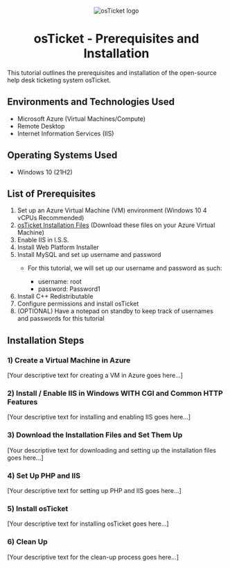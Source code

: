 
</p><!DOCTYPE html>
<html>

<body>

<p align="center">
    <img src="https://i.imgur.com/Clzj7Xs.png" alt="osTicket logo"/>
</p>

<h1 align="center">osTicket - Prerequisites and Installation</h1>
<p>This tutorial outlines the prerequisites and installation of the open-source help desk ticketing system osTicket.<br /></p>

<h2>Environments and Technologies Used</h2>
<ul>
    <li>Microsoft Azure (Virtual Machines/Compute)</li>
    <li>Remote Desktop</li>
    <li>Internet Information Services (IIS)</li>
</ul>

<h2>Operating Systems Used</h2>
<ul>
    <li>Windows 10 (21H2)</li>
</ul>

<h2>List of Prerequisites</h2>
<ol>
    <li>Set up an Azure Virtual Machine (VM) environment (Windows 10 4 vCPUs Recommended)</li>
    <li><a href="https://drive.google.com/drive/folders/1APMfNyfNzcxZC6EzdaNfdZsUwxWYChf6">osTicket Installation Files</a> (Download these files on your Azure Virtual Machine)</li>
    <li>Enable IIS in I.S.S.</li>
    <li>Install Web Platform Installer</li>
    <li>Install MySQL and set up username and password</li>
    <ul>
        <li>For this tutorial, we will set up our username and password as such:</li>
        <ul>
            <li>username: root</li>
            <li>password: Password1</li>
        </ul>
    </ul>
    <li>Install C++ Redistributable</li>
    <li>Configure permissions and install osTicket</li>
    <li>(OPTIONAL) Have a notepad on standby to keep track of usernames and passwords for this tutorial</li>
</ol>

<h2>Installation Steps</h2>

<h3>1) Create a Virtual Machine in Azure</h3>
<p>
    <!-- Add your description here for creating a VM in Azure -->
    [Your descriptive text for creating a VM in Azure goes here...]
</p>

<h3>2) Install / Enable IIS in Windows WITH CGI and Common HTTP Features</h3>
<p>
    <!-- Add your description here for installing and enabling IIS with CGI and HTTP Features -->
    [Your descriptive text for installing and enabling IIS goes here...]
</p>

<h3>3) Download the Installation Files and Set Them Up</h3>
<p>
    <!-- Add your description here for downloading and setting up the installation files -->
    [Your descriptive text for downloading and setting up the installation files goes here...]
</p>

<h3>4) Set Up PHP and IIS</h3>
<p>
    <!-- Add your description here for setting up PHP and IIS -->
    [Your descriptive text for setting up PHP and IIS goes here...]
</p>

<h3>5) Install osTicket</h3>
<p>
    <!-- Add your description here for installing osTicket -->
    [Your descriptive text for installing osTicket goes here...]
</p>

<h3>6) Clean Up</h3>
<p>
    <!-- Add your description here for the clean-up process -->
    [Your descriptive text for the clean-up process goes here...]
</p>
</body>
</html>
